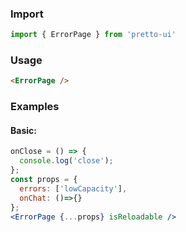 ### Import
```js static
import { ErrorPage } from 'pretto-ui'
```

### Usage
```html
<ErrorPage />

```
### Examples
#### Basic:
```jsx
onClose = () => {
  console.log('close');
};
const props = {
  errors: ['lowCapacity'],
  onChat: ()=>{}
};
<ErrorPage {...props} isReloadable />
```
